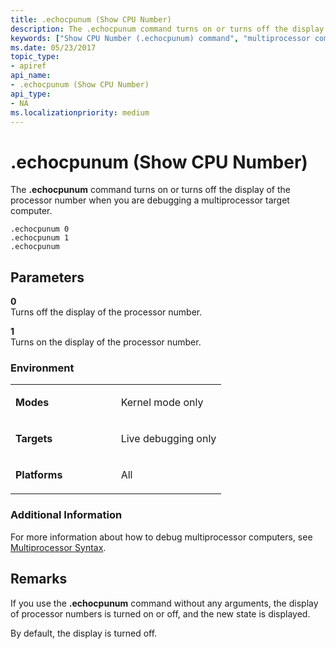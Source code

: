```yaml
---
title: .echocpunum (Show CPU Number)
description: The .echocpunum command turns on or turns off the display of the processor number when you are debugging a multiprocessor target computer.
keywords: ["Show CPU Number (.echocpunum) command", "multiprocessor computer, Show CPU Number (.echocpunum) command", ".echocpunum (Show CPU Number) Windows Debugging"]
ms.date: 05/23/2017
topic_type:
- apiref
api_name:
- .echocpunum (Show CPU Number)
api_type:
- NA
ms.localizationpriority: medium
---
```


# .echocpunum (Show CPU Number)


The **.echocpunum** command turns on or turns off the display of the processor number when you are debugging a multiprocessor target computer.

```dbgcmd
.echocpunum 0 
.echocpunum 1 
.echocpunum 
```

## <span id="ddk_meta_show_cpu_number_dbg"></span><span id="DDK_META_SHOW_CPU_NUMBER_DBG"></span>Parameters


<span id="_______0______"></span> **0**   
Turns off the display of the processor number.

<span id="_______1______"></span> **1**   
Turns on the display of the processor number.

### <span id="Environment"></span><span id="environment"></span><span id="ENVIRONMENT"></span>Environment

<table>
<colgroup>
<col width="50%" />
<col width="50%" />
</colgroup>
<tbody>
<tr class="odd">
<td align="left"><p><strong>Modes</strong></p></td>
<td align="left"><p>Kernel mode only</p></td>
</tr>
<tr class="even">
<td align="left"><p><strong>Targets</strong></p></td>
<td align="left"><p>Live debugging only</p></td>
</tr>
<tr class="odd">
<td align="left"><p><strong>Platforms</strong></p></td>
<td align="left"><p>All</p></td>
</tr>
</tbody>
</table>

 

### <span id="Additional_Information"></span><span id="additional_information"></span><span id="ADDITIONAL_INFORMATION"></span>Additional Information

For more information about how to debug multiprocessor computers, see [Multiprocessor Syntax](multiprocessor-syntax.md).

Remarks
-------

If you use the **.echocpunum** command without any arguments, the display of processor numbers is turned on or off, and the new state is displayed.

By default, the display is turned off.

 

 





